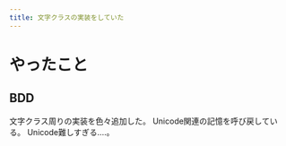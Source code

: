 ```yaml
---
title: 文字クラスの実装をしていた
---
```


# やったこと

## BDD

文字クラス周りの実装を色々追加した。
Unicode関連の記憶を呼び戻している。
Unicode難しすぎる‥‥。
